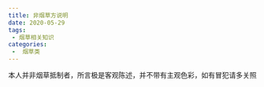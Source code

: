 ```yaml
---
title: 非烟草方说明
date: 2020-05-29
tags:
 - 烟草相关知识
categories:
 -  烟草类
---
```


本人并非烟草抵制者，所言极是客观陈述，并不带有主观色彩，如有冒犯请多关照